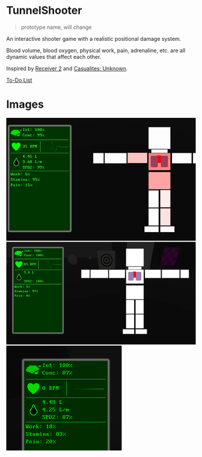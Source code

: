 # TunnelShooter 
> prototype name, will change

An interactive shooter game with a realistic positional damage system. 

Blood volume, blood oxygen, physical work, pain, adrenaline, etc. are all dynamic values that affect each other.

Inspired by [Receiver 2](https://receiver2.com) and [Casualites: Unknown](https://orsonik.itch.io/scav-prototype).

[To-Do List](TO-DO.md)

# Images
![alt text](/gallery/image-60.png)
![alt text](/gallery/image-131.png)
![alt text](/gallery/image-153.png)
